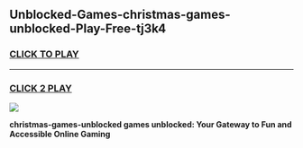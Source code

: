 
## Unblocked-Games-christmas-games-unblocked-Play-Free-tj3k4
<h3>
<a href="https://premium76.site?title=christmas-games-unblocked&ref=17A">CLICK TO PLAY</a></h3>
<hr>

<h3>
<a href="https://premium76.site?title=christmas-games-unblocked&ref=17A">CLICK 2 PLAY</a>
  
</h3>

<a href="https://premium76.site?title=christmas-games-unblocked&ref=17A"><img src="https://clearcache.store/games.png"></a>


**christmas-games-unblocked games unblocked: Your Gateway to Fun and Accessible Online Gaming**
